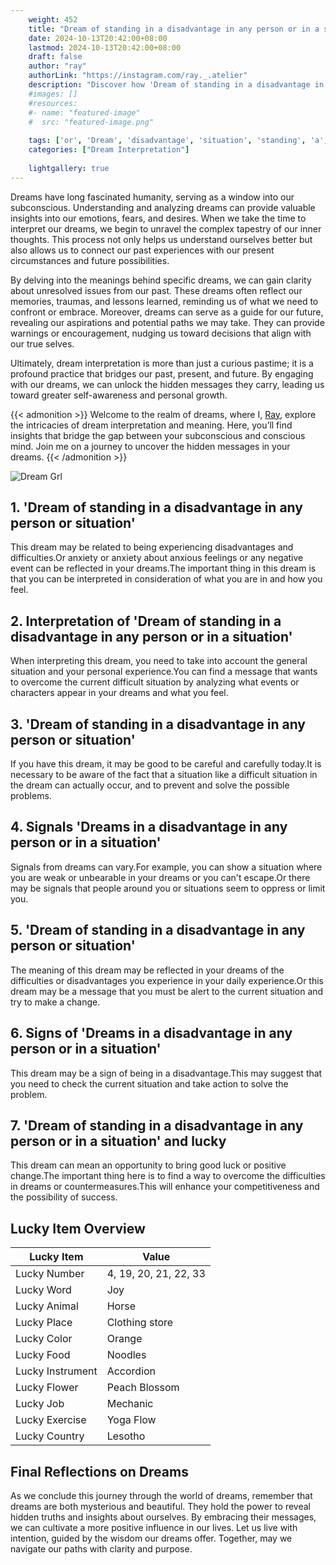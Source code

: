 ```yaml
---
    weight: 452
    title: "Dream of standing in a disadvantage in any person or in a situation"  # Assuming 'title' column exists
    date: 2024-10-13T20:42:00+08:00
    lastmod: 2024-10-13T20:42:00+08:00
    draft: false
    author: "ray"
    authorLink: "https://instagram.com/ray._.atelier"
    description: "Discover how 'Dream of standing in a disadvantage in any person or in a situation' can interpret your future and uncover its significant meanings in your life."
    #images: []
    #resources:
    #- name: "featured-image"
    #  src: "featured-image.png"
    
    tags: ['or', 'Dream', 'disadvantage', 'situation', 'standing', 'a', 'in', 'person', 'of', 'any']
    categories: ["Dream Interpretation"]
    
    lightgallery: true
---
```

    
Dreams have long fascinated humanity, serving as a window into our subconscious. Understanding and analyzing dreams can provide valuable insights into our emotions, fears, and desires. When we take the time to interpret our dreams, we begin to unravel the complex tapestry of our inner thoughts. This process not only helps us understand ourselves better but also allows us to connect our past experiences with our present circumstances and future possibilities.

By delving into the meanings behind specific dreams, we can gain clarity about unresolved issues from our past. These dreams often reflect our memories, traumas, and lessons learned, reminding us of what we need to confront or embrace. Moreover, dreams can serve as a guide for our future, revealing our aspirations and potential paths we may take. They can provide warnings or encouragement, nudging us toward decisions that align with our true selves.

Ultimately, dream interpretation is more than just a curious pastime; it is a profound practice that bridges our past, present, and future. By engaging with our dreams, we can unlock the hidden messages they carry, leading us toward greater self-awareness and personal growth.

{{< admonition >}}
Welcome to the realm of dreams, where I, [Ray](https://instagram.com/ray._.atelier), explore the intricacies of dream interpretation and meaning. Here, you’ll find insights that bridge the gap between your subconscious and conscious mind. Join me on a journey to uncover the hidden messages in your dreams.
{{< /admonition >}}

![Dream Grl](https://cdn.pixabay.com/photo/2017/11/02/03/35/gothic-2910057_1280.jpg "Dream Grl")

## 1. 'Dream of standing in a disadvantage in any person or situation'
This dream may be related to being experiencing disadvantages and difficulties.Or anxiety or anxiety about anxious feelings or any negative event can be reflected in your dreams.The important thing in this dream is that you can be interpreted in consideration of what you are in and how you feel.

## 2. Interpretation of 'Dream of standing in a disadvantage in any person or in a situation'
When interpreting this dream, you need to take into account the general situation and your personal experience.You can find a message that wants to overcome the current difficult situation by analyzing what events or characters appear in your dreams and what you feel.

## 3. 'Dream of standing in a disadvantage in any person or situation'
If you have this dream, it may be good to be careful and carefully today.It is necessary to be aware of the fact that a situation like a difficult situation in the dream can actually occur, and to prevent and solve the possible problems.

## 4. Signals 'Dreams in a disadvantage in any person or in a situation'
Signals from dreams can vary.For example, you can show a situation where you are weak or unbearable in your dreams or you can't escape.Or there may be signals that people around you or situations seem to oppress or limit you.

## 5. 'Dream of standing in a disadvantage in any person or situation'
The meaning of this dream may be reflected in your dreams of the difficulties or disadvantages you experience in your daily experience.Or this dream may be a message that you must be alert to the current situation and try to make a change.

## 6. Signs of 'Dreams in a disadvantage in any person or in a situation'
This dream may be a sign of being in a disadvantage.This may suggest that you need to check the current situation and take action to solve the problem.

## 7. 'Dream of standing in a disadvantage in any person or in a situation' and lucky
This dream can mean an opportunity to bring good luck or positive change.The important thing here is to find a way to overcome the difficulties in dreams or countermeasures.This will enhance your competitiveness and the possibility of success.

## Lucky Item Overview
| Lucky Item          | Value              |
|---------------|--------------------|
| Lucky Number        | 4, 19, 20, 21, 22, 33  |
| Lucky Word          | Joy |
| Lucky Animal        | Horse |
| Lucky Place         | Clothing store     |
| Lucky Color         | Orange     |
| Lucky Food          | Noodles      |
| Lucky Instrument    | Accordion |
| Lucky Flower        | Peach Blossom    |
| Lucky Job           | Mechanic       |
| Lucky Exercise      | Yoga Flow  |
| Lucky Country       | Lesotho    |


##  Final Reflections on Dreams

As we conclude this journey through the world of dreams, remember that dreams are both mysterious and beautiful. They hold the power to reveal hidden truths and insights about ourselves. By embracing their messages, we can cultivate a more positive influence in our lives. Let us live with intention, guided by the wisdom our dreams offer. Together, may we navigate our paths with clarity and purpose.
